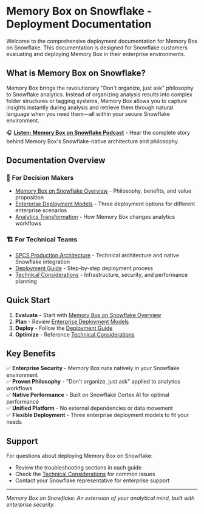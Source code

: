 # Memory Box on Snowflake - Deployment Documentation

Welcome to the comprehensive deployment documentation for Memory Box on Snowflake. This documentation is designed for Snowflake customers evaluating and deploying Memory Box in their enterprise environments.

## What is Memory Box on Snowflake?

Memory Box brings the revolutionary "Don't organize, just ask" philosophy to Snowflake analytics. Instead of organizing analysis results into complex folder structures or tagging systems, Memory Box allows you to capture insights instantly during analysis and retrieve them through natural language when you need them—all within your secure Snowflake environment.

🎧 **[Listen: Memory Box on Snowflake Podcast](https://static.amotivv.io/cdn/memory-box-on-snowflake.mp3)** - Hear the complete story behind Memory Box's Snowflake-native architecture and philosophy.

## Documentation Overview

### 🎯 **For Decision Makers**
- [Memory Box on Snowflake Overview](./memory-box-snowflake.md) - Philosophy, benefits, and value proposition
- [Enterprise Deployment Models](./enterprise-deployment.md) - Three deployment options for different enterprise scenarios
- [Analytics Transformation](./analytics-transformation.md) - How Memory Box changes analytics workflows

### 🏗️ **For Technical Teams**
- [SPCS Production Architecture](./spcs-architecture.md) - Technical architecture and native Snowflake integration
- [Deployment Guide](./deployment-guide.md) - Step-by-step deployment process
- [Technical Considerations](./technical-considerations.md) - Infrastructure, security, and performance planning

## Quick Start

1. **Evaluate** - Start with [Memory Box on Snowflake Overview](./memory-box-snowflake.md)
2. **Plan** - Review [Enterprise Deployment Models](./enterprise-deployment.md)
3. **Deploy** - Follow the [Deployment Guide](./deployment-guide.md)
4. **Optimize** - Reference [Technical Considerations](./technical-considerations.md)

## Key Benefits

✅ **Enterprise Security** - Memory Box runs natively in your Snowflake environment  
✅ **Proven Philosophy** - "Don't organize, just ask" applied to analytics workflows  
✅ **Native Performance** - Built on Snowflake Cortex AI for optimal performance  
✅ **Unified Platform** - No external dependencies or data movement  
✅ **Flexible Deployment** - Three enterprise deployment models to fit your needs  

## Support

For questions about deploying Memory Box on Snowflake:
- Review the troubleshooting sections in each guide
- Check the [Technical Considerations](./technical-considerations.md) for common issues
- Contact your Snowflake representative for enterprise support

---

*Memory Box on Snowflake: An extension of your analytical mind, built with enterprise security.*
